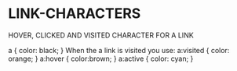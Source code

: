 # LINK-CHARACTERS
HOVER, CLICKED AND VISITED CHARACTER FOR A LINK

a {
  color: black;
  }
 When the a link is visited
 you use:
 a:visited {
  color: orange;
}
a:hover {
  color:brown;
}
a:active {
  color: cyan; 
}
